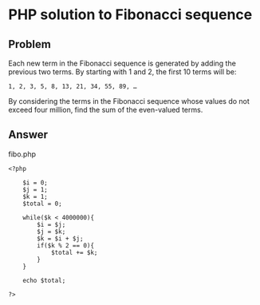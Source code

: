 # PHP solution to Fibonacci sequence


## Problem

Each new term in the Fibonacci sequence is generated by adding the previous two terms. By starting with 1 and 2, the first 10 terms will be:

```
1, 2, 3, 5, 8, 13, 21, 34, 55, 89, …
```

By considering the terms in the Fibonacci sequence whose values do not exceed four million, find the sum of the even-valued terms.

## Answer

fibo.php

```
<?php

	$i = 0;
	$j = 1;
	$k = 1;
	$total = 0;

	while($k < 4000000){
		$i = $j;
		$j = $k;
		$k = $i + $j;
		if($k % 2 == 0){
			$total += $k; 
		}
	}

	echo $total;

?>
```

